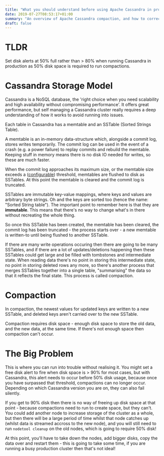 ```yaml
---
title: "What you should understand before using Apache Cassandra in production"
date: 2019-07-27T08:53:17+01:00
summary: "An overview of Apache Cassandra compaction, and how to correctly set disk space alerts when self-managing a production Cassandra cluster."
draft: false
---
```


# TLDR

Set disk alerts at 50% full rather than > 80% when running Cassandra in production as 50% disk space is required to run compactions.

# Cassandra Storage Model

Cassandra is a NoSQL database, the 'right choice when you need scalability and high availability without compromising performance'. It offers great performance, but self managing a Cassandra cluster really requires a deep understanding of how it works to avoid running into issues.

Each table in Cassandra has a memtable and an SSTable (Sorted Strings Table).

A memtable is an in-memory data-structure which, alongside a commit log, stores writes temporarily. The commit log can be used in the event of a crash (e.g. a power failure) to replay commits and rebuild the memtable. Keeping stuff in memory means there is no disk IO needed for writes, so these are much faster.

When the commit log approaches its maximum size, or the memtable size exceeds a ([configurable](https://docs.datastax.com/en/archived/cassandra/3.0/cassandra/operations/opsMemtableThruput.html)) threshold, memtables are flushed to disk as SSTables. At this point the memtable is cleared and the commit log is truncated.

SSTables are immutable key-value mappings, where keys and values are arbitrary byte strings. Oh and the keys are sorted too (hence the name: "Sorted String table"). The important point to remember here is that they are **immutable**. This means that there's no way to change what's in there without recreating the whole thing.

So once this SSTable has been created, the memtable has been cleared, the commit log has been truncated - the process starts over - a new memtable is written-to until being flushed to another SSTable.

If there are many write operations occuring then there are going to be many SSTables, and if there are a lot of updates/deletions happening then these SSTables could get large and be filled with tombstones and intermediate state. When reading data there's no point in storing this intermediate state, no point in storing deleted rows any more, so there's another process that merges SSTables together into a single table, "summarising" the data so that it reflects the final state. This process is called compaction.

# Compaction

In compaction, the newest values for updated keys are written to a new SSTable, and deleted keys aren't carried over to the new SSTable.

Compaction requires disk space - enough disk space to store the old data, and the new data, at the same time. If there's not enough space then compaction can't occur.

# The Big Problem

This is where you can run into trouble without realising it. You might set a free disk alert to fire when disk space is > 90% for most cases, but with Cassandra, this alert needs to occur before 50% disk usage, because once you have surpassed that threshold, compactions can no longer occur. Depending on which Cassandra version you are on, they can also fail silently.

If you get to 90% disk then there is no way of freeing up disk space at that point - because compactions need to run to create space, but they can't. You could add another node to increase storage of the cluster as a whole, but then there will be a large period of time whilst that node catches up (whilst data is streamed accross to the new node), and you will still need to run `nodetool cleanup` on the old nodes, which is going to require 50% disk!

At this point, you'll have to take down the nodes, add bigger disks, copy the data over and restart them - this is going to take some time, if you are running a busy production cluster then that's not ideal!
